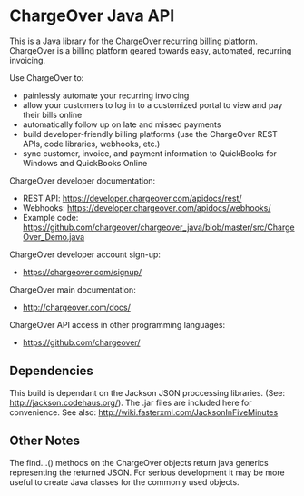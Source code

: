 ChargeOver Java API
===================

This is a Java library for the [ChargeOver recurring billing platform](http://www.chargeover.com/). ChargeOver is a billing platform geared towards easy, automated, recurring invoicing. 


Use ChargeOver to:

* painlessly automate your recurring invoicing 
* allow your customers to log in to a customized portal to view and pay their bills online
* automatically follow up on late and missed payments
* build developer-friendly billing platforms (use the ChargeOver REST APIs, code libraries, webhooks, etc.)
* sync customer, invoice, and payment information to QuickBooks for Windows and QuickBooks Online


ChargeOver developer documentation:

* REST API: https://developer.chargeover.com/apidocs/rest/
* Webhooks: https://developer.chargeover.com/apidocs/webhooks/
* Example code: https://github.com/chargeover/chargeover_java/blob/master/src/ChargeOver_Demo.java


ChargeOver developer account sign-up:

* https://chargeover.com/signup/


ChargeOver main documentation:

* http://chargeover.com/docs/


ChargeOver API access in other programming languages:

* https://github.com/chargeover/


Dependencies
------------

This build is dependant on the Jackson JSON proccessing libraries. (See: http://jackson.codehaus.org/). The .jar files are
included here for convenience. See also: http://wiki.fasterxml.com/JacksonInFiveMinutes

Other Notes
-----------

The find...() methods on the ChargeOver objects return java generics representing the returned JSON. For serious development it may be more
useful to create Java classes for the commonly used objects.

